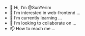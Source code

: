 - 👋 Hi, I’m @SunYerim
- 👀 I’m interested in web-frontend ...
- 🌱 I’m currently learning ...
- 💞️ I’m looking to collaborate on ...
- 📫 How to reach me ...

<!---
SunYerim/SunYerim is a ✨ special ✨ repository because its `README.md` (this file) appears on your GitHub profile.
You can click the Preview link to take a look at your changes.
--->
